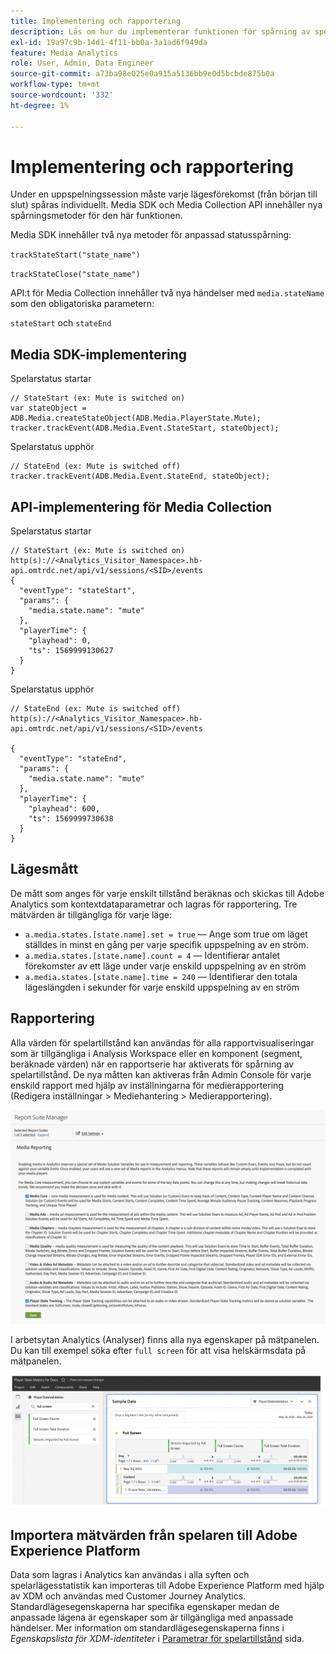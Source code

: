 ```yaml
---
title: Implementering och rapportering
description: Läs om hur du implementerar funktionen för spårning av spelartillstånd, inklusive .
exl-id: 19a97c9b-14d1-4f11-bb0a-3a1ad6f949da
feature: Media Analytics
role: User, Admin, Data Engineer
source-git-commit: a73ba98e025e0a915a5136bb9e0d5bcbde875b0a
workflow-type: tm+mt
source-wordcount: '332'
ht-degree: 1%

---
```


# Implementering och rapportering

Under en uppspelningssession måste varje lägesförekomst (från början till slut) spåras individuellt. Media SDK och Media Collection API innehåller nya spårningsmetoder för den här funktionen.

Media SDK innehåller två nya metoder för anpassad statusspårning:

`trackStateStart("state_name")`

`trackStateClose("state_name")`


API:t för Media Collection innehåller två nya händelser med `media.stateName` som den obligatoriska parametern:

`stateStart` och `stateEnd`

## Media SDK-implementering

Spelarstatus startar

```
// StateStart (ex: Mute is switched on)
var stateObject = ADB.Media.createStateObject(ADB.Media.PlayerState.Mute);
tracker.trackEvent(ADB.Media.Event.StateStart, stateObject);
```

Spelarstatus upphör

```
// StateEnd (ex: Mute is switched off)
tracker.trackEvent(ADB.Media.Event.StateEnd, stateObject);
```


## API-implementering för Media Collection

Spelarstatus startar

```
// StateStart (ex: Mute is switched on)
http(s)://<Analytics_Visitor_Namespace>.hb-api.omtrdc.net/api/v1/sessions/<SID>/events
{
  "eventType": "stateStart",
  "params": {
    "media.state.name": "mute"
  },
  "playerTime": {
    "playhead": 0,
    "ts": 1569999130627
  }
}
```

Spelarstatus upphör

```
// StateEnd (ex: Mute is switched off)
http(s)://<Analytics_Visitor_Namespace>.hb-api.omtrdc.net/api/v1/sessions/<SID>/events

{
  "eventType": "stateEnd",
  "params": {
    "media.state.name": "mute"
  },
  "playerTime": {
    "playhead": 600,
    "ts": 1569999730638
  }
}
```

## Lägesmått

De mått som anges för varje enskilt tillstånd beräknas och skickas till Adobe Analytics som kontextdataparametrar och lagras för rapportering. Tre mätvärden är tillgängliga för varje läge:

* `a.media.states.[state.name].set = true` — Ange som true om läget ställdes in minst en gång per varje specifik uppspelning av en ström.
* `a.media.states.[state.name].count = 4` — Identifierar antalet förekomster av ett läge under varje enskild uppspelning av en ström
* `a.media.states.[state.name].time = 240` — Identifierar den totala lägeslängden i sekunder för varje enskild uppspelning av en ström

## Rapportering

Alla värden för spelartillstånd kan användas för alla rapportvisualiseringar som är tillgängliga i Analysis Workspace eller en komponent (segment, beräknade värden) när en rapportserie har aktiverats för spårning av spelartillstånd. De nya måtten kan aktiveras från Admin Console för varje enskild rapport med hjälp av inställningarna för medierapportering (Redigera inställningar > Mediehantering > Medierapportering).

![](assets/report-setup.png)

I arbetsytan Analytics (Analyser) finns alla nya egenskaper på mätpanelen. Du kan till exempel söka efter `full screen` för att visa helskärmsdata på mätpanelen.

![](assets/full-screen-report.png)

## Importera mätvärden från spelaren till Adobe Experience Platform

Data som lagras i Analytics kan användas i alla syften och spelarlägesstatistik kan importeras till Adobe Experience Platform med hjälp av XDM och användas med Customer Journey Analytics. Standardlägesegenskaperna har specifika egenskaper medan de anpassade lägena är egenskaper som är tillgängliga med anpassade händelser. Mer information om standardlägesegenskaperna finns i *Egenskapslista för XDM-identiteter* i [Parametrar för spelartillstånd](/help/implementation/variables/player-state-parameters.md) sida.
